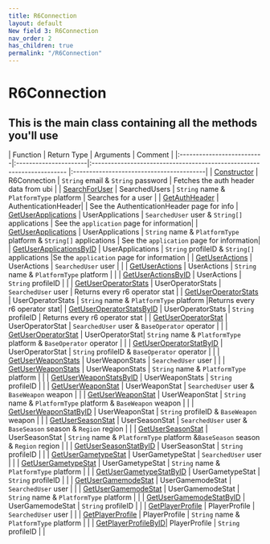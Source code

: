 ```yaml
---
title: R6Connection
layout: default
New field 3: R6Connection
nav_order: 2
has_children: true
permalink: "/R6Connection"
---
```


# R6Connection
## This is the main class containing all the methods you'll use

|  Function                           | Return Type            | Arguments                                                                                                      | Comment                                                    |
|:------------------------- -|:----------------------|:---------------------------------------------------------------------- |:-----------------------------------------|
| [Constructor](/R6Connection/R6connection) | R6Connection        | `String` email & `String` password                                                   | Fetches the auth header data from ubi  |
| [SearchForUser](SearchForUser) | SearchedUsers      | `String` name & `PlatformType` platform                                    | Searches for a user                                |
| [GetAuthHeader](GetAuthHeader) | AuthenticationHeader| | See the AuthenticationHeader page for info
| [GetUserApplications](GetUserApplications) | UserApplications | `SearchedUser` user & `String[]` applications                          | See the `application` page for information|
| [GetUserApplications](GetUserApplications) | UserApplications | `String` name & `PlatformType` platform & `String[]` applications | See the `application` page for information|
| [GetUserApplicationsByID](GetUserApplications) | UserApplications | `String` profileID & `String[]` applications                     |Se the `application` page for information |
| [GetUserActions](GetUserActions) | UserActions | `SearchedUser` user |  |
| [GetUserActions](GetUserActions) | UserActions | `String` name & `PlatformType` platform | |
| [GetUserActionsByID](GetUserActions) | UserActions | `String` profileID | |
| [GetUserOperatorStats](GetUserOperatorStats) | UserOperatorStats | `SearchedUser` user | Returns every r6 operator stat |
| [GetUserOperatorStats](GetUserOperatorStats) | UserOperatorStats | `String` name & `PlatformType` platform |Returns every r6 operator stat| 
| [GetUserOperatorStatsByID](GetUserOperatorStats) | UserOperatorStats | `String` profileID | Returns every r6 operator stat |
| [GetUserOperatorStat](GetUserOperatorStat) | UserOperatorStat | `SearchedUser` user & `BaseOperator` operator | |
| [GetUserOperatorStat](GetUserOperatorStat) | UserOperatorStat| `String` name & `PlatformType` platform & `BaseOperator` operator | |
| [GetUserOperatorStatByID](GetUserOperatorStat) | UserOperatorStat | `String` profileID & `BaseOperator` operator | |
| [GetUserWeaponStats](GetUserWeaponStats) | UserWeaponStats | `SearchedUser` user | |
| [GetUserWeaponStats](GetUserWeaponStats) | UserWeaponStats | `String` name & `PlatformType` platform | |
| [GetUserWeaponStatsByID](GetUserWeaponStats) | UserWeaponStats | `String` profileID | |
| [GetUserWeaponStat](GetUserWeaponStat) | UserWeaponStat | `SearchedUser` user &  `BaseWeapon` weapon | |
| [GetUserWeaponStat](GetUserWeaponStat) | UserWeaponStat | `String` name & `PlatformType` platform & `BaseWeapon` weapon | |
| [GetUserWeaponStatByID](GetUserWeaponStat) | UserWeaponStat | `String` profileID & `BaseWeapon` weapon | |
| [GetUserSeasonStat](GetUserSeasonStat) | UserSeasonStat | `SearchedUser` user & `BaseSeason` season & `Region` region | |
| [GetUserSeasonStat](GetUserSeasonStat) | UserSeasonStat | `String` name & `PlatformType` platform &`BaseSeason` season & `Region` region | | 
| [GetUserSeasonStatByID](GetUserSeasonStat) | UserSeasonStat | `String` profileID | |
| [GetUserGametypeStat](GetUserGametypeStat) | UserGametypeStat | `SearchedUser` user | |
| [GetUserGametypeStat](GetUserGametypeStat) | UserGametypeStat | `String` name & `PlatformType` platform | |
| [GetUserGametypeStatByID](GetUserGametypeStat) | UserGametypeStat | `String` profileID | |
| [GetUserGamemodeStat](GetUserGamemodeStat) | UserGamemodeStat | `SearchedUser` user | |
| [GetUserGamemodeStat](GetUserGamemodeStat) | UserGamemodeStat | `String` name & `PlatformType` platform | |
| [GetUserGamemodeStatByID](GetUserGamemodeStat) | UserGamemodeStat | `String` profileID | |
| [GetPlayerProfile](GetUserPlayerProfile) | PlayerProfile | `SearchedUser` user | |
| [GetPlayerProfile](GetUserPlayerProfile) | PlayerProfile | `String` name & `PlatformType` platform | |
| [GetPlayerProfileByID](GetUserPlayerProfile)| PlayerProfile | `String` profileID | |